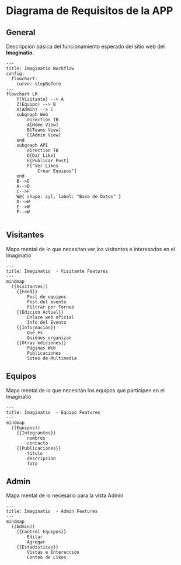 # Diagrama de Requisitos de la APP

## General

Descripción básica del funcionamiento  esperado del sitio web del **Imaginatio.**

```mermaid
---
title: Imaginatio Workflow
config:
  flowchart:
    curve: stepBefore
---
flowchart LR
    Y(Visitante) --> A
    Z(Equipo) --> B
    X(Admin) --> C
    subgraph Web
        direction TB
        A[Home View]
        B[Teams View]
        C[Admin View]
    end
    subgraph API
        direction TB
        D[Dar Like]
        E[Publicar Post]
        F["Ver Likes
            Crear Equipos"]
    end
    B-->E
    A-->D
    C-->F
    W@{ shape: cyl, label: "Base de Datos" }
    D-->W
    E-->W
    F-->W
    
```

## Visitantes

Mapa mental de lo que necesitan ver los visitantes e interesados en el Imaginatio

```mermaid
---
title: Imaginatio  - Visitante Features
---
mindmap
  ((Visitantes))
    {{Feed}}
        Post de equipos
        Post del evento
        Filtrar por Torneo
    {{Edicion Actual}}
        Enlace web oficial
        Info del Evento
    {{Información}}
        Qué es
        Quiénes organizan
    {{Otras ediciones}}
        Páginas Web
        Publicaciones
        Sites de Multimedia
```

## Equipos

Mapa mental de lo que necesitan los equipos que participen en el Imaginatio

```mermaid
---
title: Imaginatio  - Equipo Features
---
mindmap
  ((Equipos))
    {{Integrantes}}
        nombres
        contacto
    {{Publicaciones}}
        titulo
        descripcion
        foto
```

## Admin

Mapa mental de lo necesario para la vista Admin

```mermaid
---
title: Imaginatio  - Admin Features
---
mindmap
  ((Admin))
    {{Control Equipos}}
        Editar
        Agregar
    {{Estadisticas}}
        Vistas e Interacción
        Conteo de Likes
```